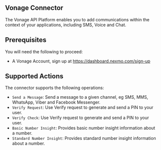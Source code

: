 ## Vonage Connector
The Vonage API Platform enables you to add communications within the context of your applications, including SMS, Voice and Chat.


## Prerequisites
You will need the following to proceed:
* A Vonage Account, sign up at https://dashboard.nexmo.com/sign-up


## Supported Actions
The connector supports the following operations:
* `Send a Message`: Send a message to a given channel, eg SMS, MMS, WhatsApp, Viber and Facebook Messenger.
* `Verify Request`: Use Verify request to generate and send a PIN to your user.
* `Verify Check`: Use Verify request to generate and send a PIN to your user.
* `Basic Number Insight`: Provides basic number insight information about a number.
* `Standard Number Insight`: Provides standard number insight information about a number.
